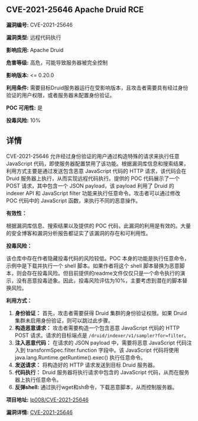 ## CVE-2021-25646 Apache Druid RCE

**漏洞编号:** CVE-2021-25646

**漏洞类型:** 远程代码执行

**影响应用:** Apache Druid

**危害等级:** 高危，可能导致服务器被完全控制

**影响版本:** <= 0.20.0

**利用条件:** 需要目标Druid服务器运行在受影响版本，且攻击者需要具有经过身份验证的用户权限，或者服务器未配置身份验证。

**POC 可用性:** 是

**投毒风险:** 10%

## 详情

CVE-2021-25646 允许经过身份验证的用户通过构造特殊的请求来执行任意 JavaScript 代码，即使服务器配置禁用了该功能。根据漏洞库信息和搜索结果，利用方式主要是通过发送包含恶意 JavaScript 代码的 HTTP 请求，该代码会在 Druid 服务器上执行，从而实现远程代码执行。提供的 POC 代码展示了一个 POST 请求，其中包含一个 JSON payload，该 payload 利用了 Druid 的 indexer API 和 JavaScript filter 功能来执行任意命令。攻击者可以通过修改 POC 代码中的 JavaScript 函数，来执行不同的恶意操作。 

**有效性：**

根据漏洞库信息、搜索结果以及提供的 POC 代码，此漏洞的利用是有效的。大量的安全博客和漏洞分析报告都证实了该漏洞的存在和可利用性。

**投毒风险：**

该仓库中存在作者隐藏投毒代码的风险较低。POC 本身的功能是执行任意命令，示例中是下载并执行一个 shell 脚本。如果作者将这个 shell 脚本替换为恶意脚本，则会存在投毒风险。但目前提供的readme文件仅仅只是一个命令执行的演示，没有恶意投毒迹象。因此，投毒风险评估为10%，主要考虑到潜在的脚本替换风险。

**利用方式：**

1.  **身份验证：** 首先，攻击者需要获得 Druid 集群的身份验证权限。如果 Druid 集群未启用身份验证，则可以跳过此步骤。
2.  **构造恶意请求：** 攻击者需要构造一个包含恶意 JavaScript 代码的 HTTP POST 请求。请求的目标端点是 `/druid/indexer/v1/sampler?for=filter`。
3.  **注入恶意代码：** 在请求的 JSON payload 中，需要将恶意 JavaScript 代码注入到 transformSpec.filter.function 字段中。该 JavaScript 代码将使用 java.lang.Runtime.getRuntime().exec() 执行任意命令。
4.  **发送请求：** 将构造好的 HTTP 请求发送到目标 Druid 服务器。
5.  **代码执行：** Druid 服务器将执行请求中包含的 JavaScript 代码，从而在服务器上执行任意命令。
6.  **反弹shell:** 通过执行wget和sh命令，下载恶意脚本，从而控制服务器。

**项目地址:** [lp008/CVE-2021-25646](https://github.com/lp008/CVE-2021-25646)

**漏洞详情:** [CVE-2021-25646](https://nvd.nist.gov/vuln/detail/CVE-2021-25646)